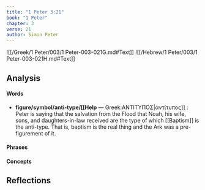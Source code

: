 ```yaml
---
title: "1 Peter 3:21"
book: "1 Peter"
chapter: 3
verse: 21
author: Simon Peter
---
```

![[/Greek/1 Peter/003/1 Peter-003-021G.md#Text]]
![[/Hebrew/1 Peter/003/1 Peter-003-021H.md#Text]]

## Analysis

#### Words
- **figure/symbol/anti-type/[[Help** — Greek:ΑΝΤΙΤΥΠΟΣ|ἀντίτυπος]] : Peter is saying that the salvation from the Flood that Noah, his wife, sons, and daughters-in-law received are the type of which [[Baptism]] is the anti-type.  That is, baptism is the real thing and the Ark was a pre-figurement of it.

#### Phrases

#### Concepts

## Reflections
